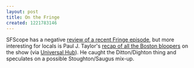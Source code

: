 ```yaml
---
layout: post
title: On the Fringe
created: 1221783146
---
```

SFScope has a negative [review of a recent Fringe episode](http://sfscope.com/2008/09/no-explanation-necessarya-revi.html), but more interesting for locals is Paul J. Taylor's [recap of all the Boston bloopers](http://pauljtaylor.livejournal.com/223759.html) on the show (via [Universal Hub](http://www.universalhub.com/node/16550)).  He caught the Ditton/Dighton thing and speculates on a possible Stoughton/Saugus mix-up.
